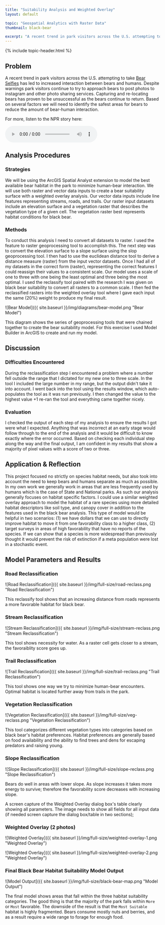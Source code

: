 ```yaml
---
title: "Suitability Analysis and Weighted Overlay"
layout: default

topic: "Geospatial Analytics with Raster Data"
thumbnail: black-bear

excerpt: "A recent trend in park visitors across the U.S. attempting to take Bear Selfies has led to increased interaction between bears and humans.  Despite warnings park visitors continue to try to approach bears to post photos to instagram and other photo sharing services.  Capturing and re-locating bears has proven to be unsuccessful as the bears continue to return.  Based on several factors we will need to identify the safest areas for bears to reduce the amount of bear-human interaction."
---
```


{% include topic-header.html %}

## Problem

A recent trend in park visitors across the U.S. attempting to take [Bear Selfies](http://www.npr.org/2014/10/31/360300892/selfies-with-bears-prompt-warning-from-park-rangers) has led to increased interaction between bears and humans.  Despite warnings park visitors continue to try to approach bears to post photos to instagram and other photo sharing services.  Capturing and re-locating bears has proven to be unsuccessful as the bears continue to return.  Based on several factors we will need to identify the safest areas for bears to reduce the amount of bear-human interaction.

For more, listen to the NPR story here:  

<audio controls>
  <source src="{{ '/assets/bear-selfies.mp3' | prepend: site.baseurl }}" type="audio/mpeg"> post.url 
  Your browser does not support html5 audio.
</audio>
<br>

## Analysis Procedures

### Strategies

We will be using the ArcGIS Spatial Analyst extension to model the best available bear habitat in the park to minimize human-bear interaction.  We will use both raster and vector data inputs to create a bear suitability surface with a weighted overlay analysis.  Our vector data inputs include line features representing streams, roads, and trails.  Our raster input datasets include an elevation surface and a vegetation raster that describes the vegetation type of a given cell.  The vegetation raster best represents habitat conditions for black bear.

### Methods

To conduct this analysis I need to convert all datasets to raster.  I used the feature to raster geoprocessing tool to accomplish this.  The next step was to convert the elevation surface to a slope surface using the slop geoprocessing tool.  I then had to use the euclidean distance tool to derive a distance measure (raster) from the input vector datasets. Once I had all of my datasets in the correct form (raster), representing the correct features I could reassign their values to a consistent scale.  Our model uses a scale of one to three with one being the least optimal and three being the most optimal.  I used the reclassify tool paired with the research I was given on black bear suitability to convert all rasters to a common scale.  I then fed the reclassified rasters into the weighted overlay tool where I gave each input the same (20%) weight to produce my final result.

![Bear Model]({{ site.baseurl }}/img/diagrams/bear-model.png "Bear Model")

This diagram shows the series of geoprocessing tools that were chained together to create the bear suitability model.  For this exercise I used Model Builder in ArcGIS to create and run my model.
  
## Discussion

### Difficulties Encountered

During the reclassification step I encountered a problem where a number fell outside the range that I dictated for my new one to three scale.  In the tool I included the large number in my range, but the output didn't take it into account.  I went back into the tool using the results window, which auto-populates the tool as it was run previously.  I then changed the value to the highest value +1 re-ran the tool and everything came together nicely.

### Evaluation

I checked the output of each step of my analysis to ensure the results I got were what I expected.  Anything that was incorrect at an early stage would follow through to the end of the analysis and it would be difficult to know exactly where the error occurred.  Based on checking each individual step along the way and the final output, I am confident in my results that show a majority of pixel values with a score of two or three.

## Application & Reflection

This project focused no strictly on species habitat needs, but also took into account the need to keep bears and humans separate as much as possible.  In my own work we generally work in areas that are less frequently used by humans which is the case of State and National parks.  As such our analysis generally focuses on habitat specific factors.  I could use a similar weighted overlay approach to model the habitat of a rare species using more detailed habitat descriptors like soil type, and canopy cover in addition to the features used in the black bear analysis.  This type of model would be helpful in two scenarios: (1) we have dollars that we can use to directly improve habitat to move it from one favorability class to a higher class, (2) target surveys in areas of high favorability that have no reports of the species.  If we can show that a species is more widespread than previously thought it would prevent the risk of extinction if a meta population were lost in a stochastic event.

## Model Parameters and Results

### Road Reclassification

![Road Reclassification]({{ site.baseurl }}/img/full-size/road-reclass.png "Road Reclassification")

This reclassify tool shows that an increasing distance from roads represents a more favorable habitat for black bear.

### Stream Reclassification

![Stream Reclassification]({{ site.baseurl }}/img/full-size/stream-reclass.png "Stream Reclassification")

This tool shows necessity for water.  As a raster cell gets closer to a stream, the favoraiblity score goes up.

### Trail Reclassification

![Trail Reclassification]({{ site.baseurl }}/img/full-size/trail-reclass.png "Trail Reclassification")

This tool shows one way we try to minimize human-bear encounters.  Optimal habitat is located further away from trails in the park.

### Vegetation Reclassification

![Vegetation Reclassification]({{ site.baseurl }}/img/full-size/veg-reclass.png "Vegetation Reclassification")

This tool categorizes different vegetation types into categories based on black bear's habitat preferences.  Habitat preferences are generally based on food availability and the ability to find trees and dens for escaping predators and raising young.

### Slope Reclassification

![Slope Reclassification]({{ site.baseurl }}/img/full-size/slope-reclass.png "Slope Reclassification")

Bears do well in areas with lower slope.  As slope increases it takes more energy to survive; therefore the favorability score decreases with increasing slope.

A screen capture of the Weighted Overlay dialog box's table clearly showing all parameters. The image needs to show all fields for all input data (if needed screen capture the dialog box/table in two sections);

### Weighted Overlay (2 photos)
![Weighted Overlay]({{ site.baseurl }}/img/full-size/weighted-overlay-1.png "Weighted Overlay")<br>

![Weighted Overlay]({{ site.baseurl }}/img/full-size/weighted-overlay-2.png "Weighted Overlay")<br>

### Final Black Bear Habitat Suitability Model Output
![Model Output]({{ site.baseurl }}/img/full-size/black-bear-map.png "Model Output")

The final model shows areas that fall within the three habitat suitability categories.  The good thing is that the majority of the park falls within `More` or `Most` favorable.  The downside of the result is that the `Most Suitable` habitat is highly fragmented.  Bears consume mostly nuts and berries, and as a result require a wide range to forage for enough food.